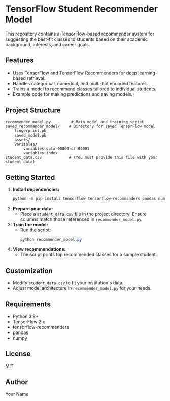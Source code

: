 # TensorFlow Student Recommender Model

This repository contains a TensorFlow-based recommender system for suggesting the best-fit classes to students based on their academic background, interests, and career goals.

## Features
- Uses TensorFlow and TensorFlow Recommenders for deep learning-based retrieval.
- Handles categorical, numerical, and multi-hot encoded features.
- Trains a model to recommend classes tailored to individual students.
- Example code for making predictions and saving models.

## Project Structure
```
recommender_model.py         # Main model and training script
saved_recommender_model/    # Directory for saved TensorFlow model
    fingerprint.pb
    saved_model.pb
    assets/
    variables/
        variables.data-00000-of-00001
        variables.index
student_data.csv            # (You must provide this file with your student data)
```

## Getting Started
1. **Install dependencies:**
   ```powershell
   python -m pip install tensorflow tensorflow-recommenders pandas numpy
   ```
2. **Prepare your data:**
   - Place a `student_data.csv` file in the project directory. Ensure columns match those referenced in `recommender_model.py`.
3. **Train the model:**
   - Run the script:
     ```powershell
     python recommender_model.py
     ```
4. **View recommendations:**
   - The script prints top recommended classes for a sample student.

## Customization
- Modify `student_data.csv` to fit your institution's data.
- Adjust model architecture in `recommender_model.py` for your needs.

## Requirements
- Python 3.8+
- TensorFlow 2.x
- tensorflow-recommenders
- pandas
- numpy

## License
MIT

## Author
Your Name
